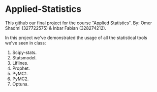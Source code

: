 # Applied-Statistics

This github our final project for the course "Applied Statistics". 
By: Omer Shadmi (327722575) & Inbar Fabian (328274212). 

In this project we've demonstrated the usage of all the statistical tools we've seen in class:
1. Scipy-stats.
2. Statsmodel.
3. Liflines.
4. Prophet.
5. PyMC1.
6. PyMC2.
7. Optuna. 
